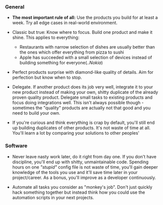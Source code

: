 ### General

* **The most important rule of all:** Use the products you build for at least a week. Try all edge cases in real-world environment.

* Classic but true: Know where to focus. Build one product and make it shine. This applies to everything:

    * Restaurants with narrow selection of dishes are usually better than the ones which offer everything from pizza to sushi
    * Apple has succeeded with a small selection of devices instead of building something for everyone(*..Nokia*)

* Perfect products surprise with diamond-like quality of details. Aim for perfection but know when to stop.

* Delegate. If another product does its job very well, integrate it to your new product instead of making your own, shitty duplicate of the already proven quality product. Delegate small tasks to existing products and focus doing integrations well. This isn't always possible though - sometimes the "quality" products are actually not that good and you need to build your own.

* If you're curious and think everything is crap by default, you'll still end up building duplicates of other products. It's not waste of time at all. You'll learn a lot by comparing your solutions to other peoples'

### Software

* Never leave nasty work later, do it right from day one. If you don't have discipline, you'll end up with shitty, unmaintainable code. Spending hours on one *"stupid"* config file is not waste of time, you'll gain deeper knowledge of the tools you use and it'll save time later in your project/career. As a bonus, you'll improve as a developer continuously.

* Automate all tasks you consider as "monkey's job". Don't just quickly hack something together but instead think how you could use the automation scripts in your next projects.
